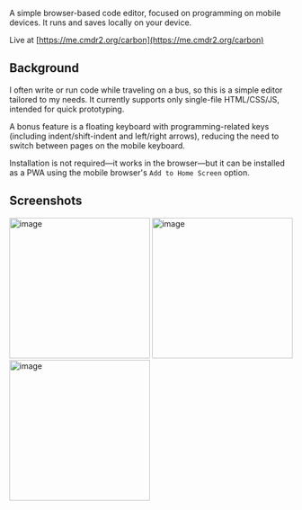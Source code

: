 A simple browser-based code editor, focused on programming on mobile devices. It runs and saves locally on your device.

Live at [https://me.cmdr2.org/carbon](https://me.cmdr2.org/carbon)

## Background
I often write or run code while traveling on a bus, so this is a simple editor tailored to my needs. It currently supports only single-file HTML/CSS/JS, intended for quick prototyping.

A bonus feature is a floating keyboard with programming-related keys (including indent/shift-indent and left/right arrows), reducing the need to switch between pages on the mobile keyboard.

Installation is not required—it works in the browser—but it can be installed as a PWA using the mobile browser's `Add to Home Screen` option.

## Screenshots
<img height="250" alt="image" src="https://github.com/user-attachments/assets/66a48832-8acf-492a-9c28-194477c4a32c" />
<img height="250" alt="image" src="https://github.com/user-attachments/assets/cfdf7de8-db15-4836-8d65-fa9656503901" />
<img height="250" alt="image" src="https://github.com/user-attachments/assets/c9932343-3f60-4269-95de-d3ccf3cb08f5" />



